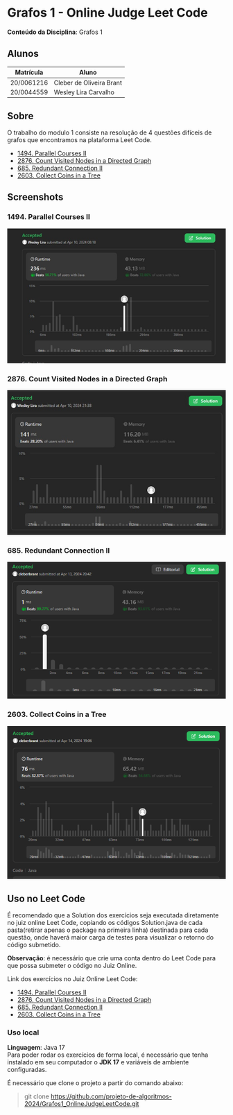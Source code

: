 # Grafos 1 - Online Judge Leet Code

**Conteúdo da Disciplina**: Grafos 1<br>

## Alunos
|Matrícula | Aluno |
| -- | -- |
| 20/0061216  |  Cleber de Oliveira Brant |
| 20/0044559  |  Wesley Lira Carvalho |


## Sobre 
O trabalho do modulo 1 consiste na resolução de 4 questões difíceis de grafos que encontramos na plataforma Leet Code.

- [1494. Parallel Courses II](https://leetcode.com/problems/parallel-courses-ii/description/)
- [2876. Count Visited Nodes in a Directed Graph](https://leetcode.com/problems/count-visited-nodes-in-a-directed-graph/description/)
- [685. Redundant Connection II](https://leetcode.com/problems/redundant-connection-ii/description/)
- [2603. Collect Coins in a Tree](https://leetcode.com/problems/collect-coins-in-a-tree/description/)

## Screenshots

### 1494. Parallel Courses II
![ParallelCourses](./Grafos/src/ParallelCourse/1494-Parallel%20Courses.jpeg)

### 2876. Count Visited Nodes in a Directed Graph
![ParallelCourses](./Grafos/src/CountVisited/2876.%20Count%20Visited%20Nodes.jpeg)

### 685. Redundant Connection II
![ParallelCourses](./Grafos/src/RedundantConnection/printRedudantConnectionSubmit.png)

### 2603. Collect Coins in a Tree
![ParallelCourses](./Grafos/src/CollectCoins/printCollectCoins.png)

## Uso no Leet Code
É recomendado que a Solution dos exercícios seja executada diretamente no juiz online Leet Code, copiando os códigos Solution.java de cada pasta(retirar apenas o package na primeira linha) destinada para cada questão, onde haverá maior carga de testes para visualizar o retorno do código submetido.

**Observação**: é necessário que crie uma conta dentro do Leet Code para que possa submeter o código no Juiz Online.

Link dos exercícios no Juiz Online Leet Code:

- [1494. Parallel Courses II](https://leetcode.com/problems/parallel-courses-ii/description/)
- [2876. Count Visited Nodes in a Directed Graph](https://leetcode.com/problems/count-visited-nodes-in-a-directed-graph/description/)
- [685. Redundant Connection II](https://leetcode.com/problems/redundant-connection-ii/description/)
- [2603. Collect Coins in a Tree](https://leetcode.com/problems/collect-coins-in-a-tree/description/)

### Uso local
**Linguagem**: Java 17<br>
Para poder rodar os exercícios de forma local, é necessário que tenha instalado em seu computador o **JDK 17** e variáveis de ambiente configuradas.

É necessário que clone o projeto a partir do comando abaixo:

> git clone https://github.com/projeto-de-algoritmos-2024/Grafos1_OnlineJudgeLeetCode.git
